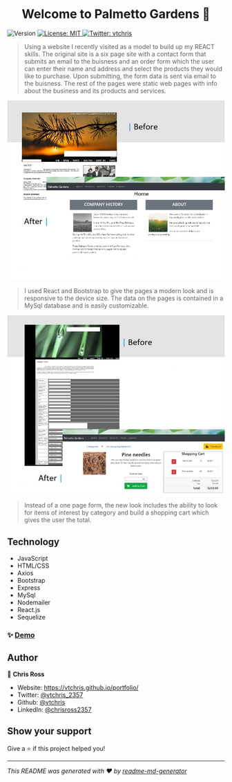 <h1 align="center">Welcome to Palmetto Gardens 👋</h1>
<p>
  <img alt="Version" src="https://img.shields.io/badge/version-1.0.0-blue.svg?cacheSeconds=2592000" />
  <a href="#" target="_blank">
    <img alt="License: MIT" src="https://img.shields.io/badge/License-MIT-yellow.svg" />
  </a>
  <a href="https://twitter.com/vtchris" target="_blank">
    <img alt="Twitter: vtchris" src="https://img.shields.io/twitter/follow/vtchris.svg?style=social" />
  </a>
</p>

> Using a website I recently visited as a model to build up my REACT skills. The original site is a six page site with a contact form that submits an email to the buisness and an order form which the user can enter their name and address and select the products they would like to purchase. Upon submitting, the form data is sent via email to the buisness. The rest of the pages were static web pages with info about the business and its products and services.

![](readme_images/ba_home.jpg)
> I used React and Bootstrap to give the pages a modern look and is responsive to the device size. The data on the pages is contained in a MySql database and is easily customizable.

![](readme_images/ba_order.jpg)
> Instead of a one page form, the new look includes the ability to look for items of interest by category and build a shopping cart which gives the user the total.

<h2>Technology</h2>
<ul> 
  <li>JavaScript</li>
  <li>HTML/CSS</li>
  <li>Axios</li>
  <li>Bootstrap</li>
  <li>Express</li>
  <li>MySql</li>
  <li>Nodemailer</li>
  <li>React.js</li>  
  <li>Sequelize</li>  
</ul> 

### ✨ [Demo](1)

## Author

👤 **Chris Ross**

* Website: https://vtchris.github.io/portfolio/
* Twitter: [@vtchris_2357](https://twitter.com/vtchris_2357)
* Github: [@vtchris](https://github.com/vtchris)
* LinkedIn: [@chrisross2357](https://www.linkedin.com/in/chrisross2357/)

## Show your support

Give a ⭐️ if this project helped you!

***
_This README was generated with ❤️ by [readme-md-generator](https://github.com/kefranabg/readme-md-generator)_